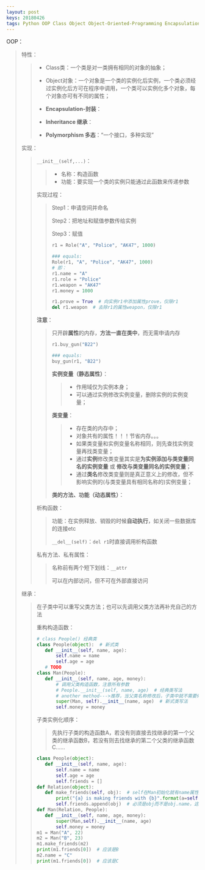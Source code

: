 ```yaml
---
layout: post
keys: 20180426
tags: Python OOP Class Object Object-Oriented-Programming Encapsulation Inheritance Polymorphism
---
```


OOP：

> 特性：
>
> > - Class类：一个类是对一类拥有相同的对象的抽象；
> >
> > - Object对象：一个对象是一个类的实例化后实例，一个类必须经过实例化后方可在程序中调用，一个类可以实例化多个对象，每个对象亦可有不同的属性；
> > - **Encapsulation-封装**：
> > - **Inheritance 继承**：
> > - **Polymorphism 多态**：“一个接口，多种实现”
>
> 实现：
>
> >`__init__(self,...)`：
> >
> >> - 名称：构造函数
> >> - 功能：要实现一个类的实例只能通过此函数来传递参数
> >
> >实现过程：
> >
> >> Step1：申请空间并命名
> >>
> >> Step2：把地址和赋值参数传给实例
> >>
> >> Step3：赋值
> >>
> >> ```python
> >> r1 = Role("A", "Police", "AK47", 1000)
> >>
> >> ### equals:
> >> Role(r1, "A", "Police", "AK47", 1000)
> >> # 即：
> >> r1.name = "A"
> >> r1.role = "Police"
> >> r1.weapon = "AK47"
> >> r1.money = 1000
> >>
> >> r1.prove = True  # 向实例r1中添加属性prove，仅限r1
> >> del r1.weapon  # 去除r1的属性weapon，仅限r1
> >> ```
> >
> >**注意**：
> >
> >> 只开辟**属性**的内存，**方法一直在类中**，而无需申请内存
> >>
> >> ```python
> >> r1.buy_gun("B22")
> >>
> >> ### equals:
> >> buy_gun(r1, "B22")
> >> ```
> >>
> >> **实例变量（静态属性）**：
> >>
> >> > - 作用域仅为实例本身；
> >> > - 可以通过实例修改实例变量，删除实例的实例变量；
> >>
> >> **类变量**：
> >>
> >> > - 存在类的内存中；
> >> > - 对象共有的属性！！！节省内存。。。
> >> > - 如果类变量和实例变量名称相同，则先查找实例变量再找类变量；
> >> > - 通过**实例**修改类变量其实是**为实例添加与类变量同名的实例变量** 或 **修改与类变量同名的实例变量**；
> >> > - 通过**类名**修改类变量则是真正意义上的修改，但不影响实例的(与类变量具有相同名称的)实例变量；
> >>
> >> **类的方法、功能（动态属性）**：
> >
> >析构函数：
> >
> >> 功能：在实例释放、销毁的时候**自动执行**，如关闭一些数据库的连接etc
> >>
> >> `__del__(self)`：`del r1`时直接调用析构函数
> >
> >私有方法、私有属性：
> >
> >>名称前有两个短下划线：`__attr`
> >>
> >>可以在内部访问，但不可在外部直接访问
> >
>
> 继承：
>
> >在子类中可以重写父类方法；也可以先调用父类方法再补充自己的方法
> >
> >重构构造函数：
> >
> >```python
> ># class People() 经典类
> >class People(object):  # 新式类
> >    def __init__(self, name, age):
> >        self.name = name
> >        self.age = age
> >    # TODO
> >class Man(People):
> >    def __init__(self, name, age, money):
> >        # 调用父类构造函数，注意所有参数
> >        # People.__init__(self, name, age)  # 经典类写法
> >        # another method--->推荐，当父类名称修改后，子类中就不需要修改
> >        super(Man, self).__init__(name, age)  # 新式类写法
> >        self.money = money
> >```
> >
> >子类实例化顺序：
> >
> >> 先执行子类的构造函数A，若没有则直接去找继承的第一个父类的继承函数B，若没有则去找继承的第二个父类的继承函数C......
> >
> >```python
> >class People(object):
> >    def __init__(self, name, age):
> >        self.name = name
> >        self.age = age
> >        self.friends = []
> >def Relation(object):
> >    def make_friends(self, obj):  # self在Man初始化就有name属性，同理obj也是
> >        print("{a} is making friends with {b}".format(a=self.name, b=obj.name))
> >        self.friends.append(obj)  # 必须是obj而不是obj.name，这样当实例变量修改名字后就obj的名字也随之改变
> >def Man(Relation, People):
> >    def __init__(self, name, age, money):
> >        super(Man,self).__init__(name, age)
> >        self.money = money
> >m1 = Man("A", 22)
> >m2 = Man("B", 23)
> >m1.make_friends(m2)
> >print(m1.friends[0])  # 应该是B
> >m2.name = "C"
> >print(m1.friends[0])  # 应该是C
> >```
> >
> >
